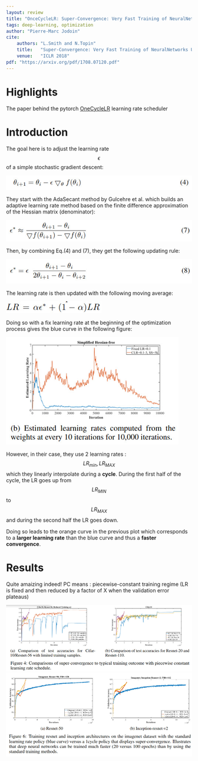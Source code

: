 ```yaml
---
layout: review
title: "OnceCycleLR: Super-Convergence: Very Fast Training of NeuralNetworks Using Large Learning Rates"
tags: deep-learning, optimization
author: "Pierre-Marc Jodoin"
cite:
    authors: "L.Smith and N.Topin"
    title:   "Super-Convergence: Very Fast Training of NeuralNetworks Using Large Learning Rates"
    venue:   "ICLR 2018"
pdf: "https://arxiv.org/pdf/1708.07120.pdf"
---
```



# Highlights

The paper behind the pytorch [OneCycleLR](https://pytorch.org/docs/stable/optim.html) learning rate scheduler 

# Introduction

The goal here is to adjust the learning rate $$\epsilon$$ of a simple stochastic gradient descent: 

![](/article/images/oneCLR/sc01.jpg)

They start with the AdaSecant method by Gulcehre et al. which builds an adaptive learning rate method based on the finite difference approximation of the Hessian matrix (denominator):

![](/article/images/oneCLR/sc02.jpg)

Then, by combining Eq.(4) and (7), they get the following updating rule:

![](/article/images/oneCLR/sc03.jpg)

The learning rate is then updated with the following moving average:


![](/article/images/oneCLR/sc04.jpg)

Doing so with a fix learning rate at the beginning of the optimization process gives the blue curve in the following figure:

![](/article/images/oneCLR/sc05.jpg)

However, in their case, they use 2 learning rates : $$LR_{min},LR_{MAX}$$ which they linearly interpolate during a **cycle**.  During the first half of the cycle, the LR goes up from $$LR_{MIN}$$ to  $$LR_{MAX}$$ and during the second half the LR goes down.  

Doing so leads to the orange curve in the previous plot which corresponds to a **larger learning rate** than the blue curve and thus a **faster convergence**.

# Results 

Quite amaizing indeed!  PC means : piecewise-constant training regime (LR is fixed and then reduced by a factor of X when the validation error plateaus)

![](/article/images/oneCLR/sc06.jpg)
![](/article/images/oneCLR/sc07.jpg)


